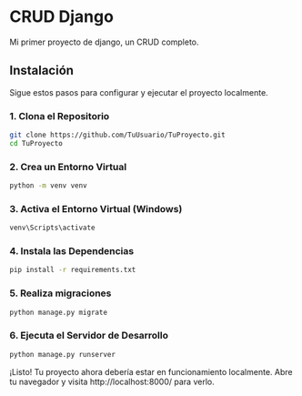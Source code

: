 # CRUD Django

Mi primer proyecto de django, un CRUD completo.

## Instalación

Sigue estos pasos para configurar y ejecutar el proyecto localmente.

### 1. Clona el Repositorio
```bash
git clone https://github.com/TuUsuario/TuProyecto.git
cd TuProyecto
```
### 2. Crea un Entorno Virtual
```bash
python -m venv venv
```
### 3. Activa el Entorno Virtual (Windows)
```bash
venv\Scripts\activate
```
### 4. Instala las Dependencias
```bash
pip install -r requirements.txt
```
### 5. Realiza migraciones
```bash
python manage.py migrate
```
### 6.  Ejecuta el Servidor de Desarrollo
```bash
python manage.py runserver
```

¡Listo! Tu proyecto ahora debería estar en funcionamiento localmente. Abre tu navegador y visita http://localhost:8000/ para verlo.
